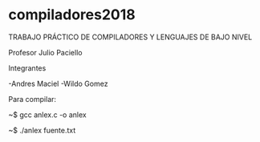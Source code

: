 # compiladores2018
TRABAJO PRÁCTICO DE COMPILADORES Y LENGUAJES DE BAJO NIVEL

Profesor Julio Paciello

 Integrantes

-Andres Maciel
-Wildo Gomez

Para compilar:

~$ gcc anlex.c -o anlex

~$ ./anlex fuente.txt
